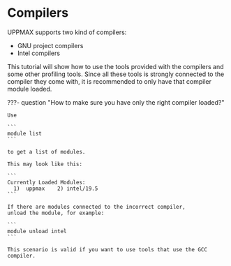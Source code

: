 # Compilers

UPPMAX supports two kind of compilers:

- GNU project compilers
- Intel compilers

This tutorial will show how to use the tools provided
with the compilers and some other profiling tools.
Since all these tools is strongly connected to the compiler they come with,
it is recommended to only have that compiler module loaded.

???- question "How to make sure you have only the right compiler loaded?"

    Use

    ```
    module list
    ```

    to get a list of modules.

    This may look like this:

    ```
    Currently Loaded Modules:
      1)  uppmax    2) intel/19.5
    ```

    If there are modules connected to the incorrect compiler,
    unload the module, for example:

    ```
    module unload intel
    ```

    This scenario is valid if you want to use tools that use the GCC compiler.

